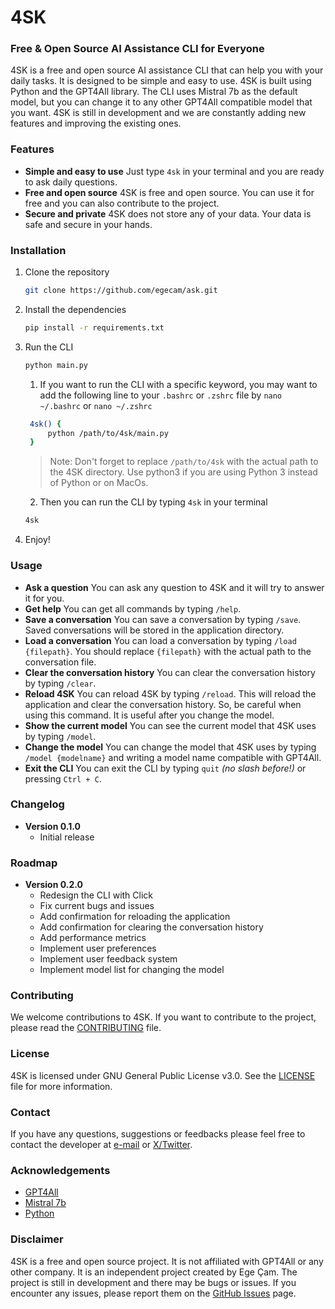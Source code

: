 # 4SK

### Free & Open Source AI Assistance CLI for Everyone

4SK is a free and open source AI assistance CLI that can help you with your daily tasks. It is designed to be simple and easy to use. 4SK is built using Python and the GPT4All library. The CLI uses Mistral 7b as the default model, but you can change it to any other GPT4All compatible model that you want.
4SK is still in development and we are constantly adding new features and improving the existing ones.

### Features

- **Simple and easy to use**
  Just type `4sk` in your terminal and you are ready to ask daily questions.
- **Free and open source**
  4SK is free and open source. You can use it for free and you can also contribute to the project.
- **Secure and private**
  4SK does not store any of your data. Your data is safe and secure in your hands.

### Installation

1. Clone the repository
   ```sh
   git clone https://github.com/egecam/ask.git
   ```
2. Install the dependencies
   ```sh
   pip install -r requirements.txt
   ```
3. Run the CLI

   ```sh
   python main.py
   ```

   1. If you want to run the CLI with a specific keyword, you may want to add the following line to your `.bashrc` or `.zshrc` file by `nano ~/.bashrc` or `nano ~/.zshrc`

   ```sh
    4sk() {
        python /path/to/4sk/main.py
    }
   ```

   > Note: Don't forget to replace `/path/to/4sk` with the actual path to the 4SK directory. Use python3 if you are using Python 3 instead of Python or on MacOs.

   2. Then you can run the CLI by typing `4sk` in your terminal

   ```sh
   4sk
   ```

4. Enjoy!

### Usage

- **Ask a question**
  You can ask any question to 4SK and it will try to answer it for you.
- **Get help**
  You can get all commands by typing `/help`.
- **Save a conversation**
  You can save a conversation by typing `/save`. Saved conversations will be stored in the application directory.
- **Load a conversation**
  You can load a conversation by typing `/load {filepath}`. You should replace `{filepath}` with the actual path to the conversation file.
- **Clear the conversation history**
  You can clear the conversation history by typing `/clear`.
- **Reload 4SK**
  You can reload 4SK by typing `/reload`. This will reload the application and clear the conversation history. So, be careful when using this command. It is useful after you change the model.
- **Show the current model**
  You can see the current model that 4SK uses by typing `/model`.
- **Change the model**
  You can change the model that 4SK uses by typing `/model {modelname}` and writing a model name compatible with GPT4All.
- **Exit the CLI**
  You can exit the CLI by typing `quit` _(no slash before!)_ or pressing `Ctrl + C`.

### Changelog

- **Version 0.1.0**
  - Initial release

### Roadmap

- **Version 0.2.0**
  - Redesign the CLI with Click
  - Fix current bugs and issues
  - Add confirmation for reloading the application
  - Add confirmation for clearing the conversation history
  - Add performance metrics
  - Implement user preferences
  - Implement user feedback system
  - Implement model list for changing the model

### Contributing

We welcome contributions to 4SK. If you want to contribute to the project, please read the [CONTRIBUTING](CONTRIBUTING.md) file.

### License

4SK is licensed under GNU General Public License v3.0. See the [LICENSE](LICENSE) file for more information.

### Contact

If you have any questions, suggestions or feedbacks please feel free to contact the developer at [e-mail](mailto:egecam000@gmail.com) or [X/Twitter](https://twitter.com/egecamdev).

### Acknowledgements

- [GPT4All](https://gpt4all.com)
- [Mistral 7b](https://gpt4all.com/models/mistral-7b)
- [Python](https://www.python.org)

### Disclaimer

4SK is a free and open source project. It is not affiliated with GPT4All or any other company. It is an independent project created by Ege Çam. The project is still in development and there may be bugs or issues. If you encounter any issues, please report them on the [GitHub Issues](https://github.com/egecam/4sk/issues) page.
